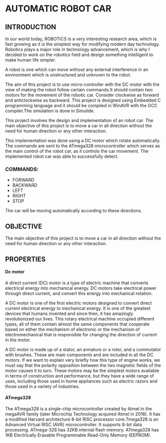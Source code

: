 
# AUTOMATIC ROBOT CAR

## INTRODUCTION

In our world today, ROBOTICS is a very interesting research area, which is fast growing as it is the
simplest way for modifying modern day technology. Robotics plays a major role in technology
advancement, which is why I decided to work on the robotics field and design something intelligent
to make human life simpler.

A robot is one which can move without any external interference in an environment
which is unstructured and unknown to the robot.

The aim of this project is to use  micro-controller with the DC motor with the view of making the robot follow certain commands.It should contain two  motors for the movement of the robotic car. Consider clockwise as forward and anticlockwise as backward. This project is designed using Embedded C programming language and it should be  compiled in WinAVR with the GCC compiler.The simulation is done in Simulide.

This project involves the design and implementation of an  robot car. The main objective of this project is to move a car in all direction without the  need for human direction or any other  interaction. 

This implementation was done using a DC motor which rotate automatically. The commands are sent to the ATmega328 microcontroller  which serves as the main control
of the robot car, as it controls the car movement. The implemented robot car was able to successfully detect.

### COMMANDS: 

* FORWARD
* BACKWARD
* LEFT
* RIGHT
* STOP

The car will be moving automatically according to these directions.

## OBJECTIVE

 The main objective of this project is to move a car in all direction without the  need for human direction or any other  interaction.
## PROPERTIES 

#### Dc motor 
A direct current (DC) motor is a type of electric machine that converts electrical energy into mechanical energy. DC motors take electrical power through direct current, and convert this energy into mechanical rotation.

A DC motor is one of the first electric motors designed to convert direct current electrical energy to mechanical energy. It is one of the greatest devices that humans invented and since then, it has amazingly revolutionized our lives. This rotary electrical machine occupied different types, all of them contain almost the same components that cooperate based on either the mechanism of electronic or the mechanism of electromechanical that is responsible for changing the direction of current in the motor.

A DC motor is made up of a stator, an armature or a rotor, and a commutator with brushes. These are main components and are included in all the DC motors. If we want to explain very briefly how this type of engine works, we must say that the polarity opposition between the two magnetic fields of the motor causes it to turn. These motors may be the simplest motors available in terms of construction and performance, but they have a wide range of uses, including those used in home appliances such as electric razors and those used in a variety of industries.

#### ATmega328

The ATmega328 is a single-chip microcontroller created by Atmel in the megaAVR family (later Microchip Technology acquired Atmel in 2016). It has a modified Harvard architecture 8-bit RISC processor core.Tmega328 is an Advanced Virtual RISC (AVR) microcontroller. It supports 8-bit data processing. ATmega-328 has 32KB internal flash memory. ATmega328 has 1KB Electrically Erasable Programmable Read-Only Memory (EEPROM).

